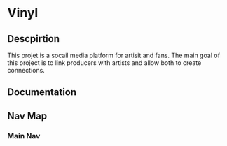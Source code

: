 # Vinyl

## Descpirtion 
This projet is a socail media platform for artisit and fans. The main goal of this project is to link producers with artists and allow both to create connections.

## Documentation 

## Nav Map

### Main Nav

